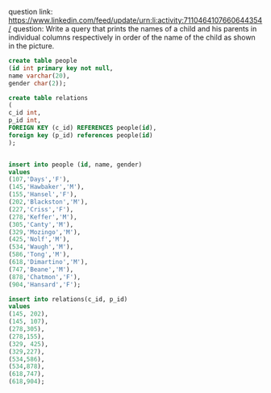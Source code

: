 question link: https://www.linkedin.com/feed/update/urn:li:activity:7110464107660644354/
question: Write a query that prints the names of a child and his parents in individual columns respectively in order of the name of the child as shown in the picture.

```sql
create table people
(id int primary key not null,
name varchar(20),
gender char(2));

create table relations
(
c_id int,
p_id int,
FOREIGN KEY (c_id) REFERENCES people(id),
foreign key (p_id) references people(id)
);


insert into people (id, name, gender)
values
(107,'Days','F'),
(145,'Hawbaker','M'),
(155,'Hansel','F'),
(202,'Blackston','M'),
(227,'Criss','F'),
(278,'Keffer','M'),
(305,'Canty','M'),
(329,'Mozingo','M'),
(425,'Nolf','M'),
(534,'Waugh','M'),
(586,'Tong','M'),
(618,'Dimartino','M'),
(747,'Beane','M'),
(878,'Chatmon','F'),
(904,'Hansard','F');

insert into relations(c_id, p_id)
values
(145, 202),
(145, 107),
(278,305),
(278,155),
(329, 425),
(329,227),
(534,586),
(534,878),
(618,747),
(618,904);
```